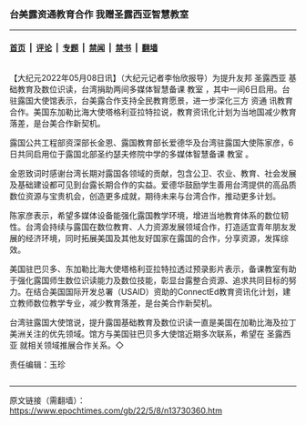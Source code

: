 ### 台美露资通教育合作 我赠圣露西亚智慧教室

---

#### [首页](../../../..?n13730360) &nbsp;|&nbsp; [评论](../../../../../epoch-comment?n13730360) &nbsp;|&nbsp; [专题](../../../../../epoch-special?n13730360) &nbsp;|&nbsp; [禁闻](../../../../../epoch-news?n13730360) &nbsp;|&nbsp; [禁书](../../../../../books?n13730360) &nbsp;|&nbsp; [翻墙](https://github.com/gfw-breaker/nogfw/blob/master/README.md?n13730360)


<div class="column" id="artbody" itemprop="articleBody">
 <!-- article content begin -->
 <p>
  【大纪元2022年05月08日讯】（大纪元记者李怡欣报导）为提升友邦
  <ok href="https://www.epochtimes.com/gb/tag/%E5%9C%A3%E9%9C%B2%E8%A5%BF%E4%BA%9A.html">
   圣露西亚
  </ok>
  基础教育及数位识读，台湾捐助两间多媒体智慧备课
  <ok href="https://www.epochtimes.com/gb/tag/%E6%95%99%E5%AE%A4.html">
   教室
  </ok>
  ，其中一间6日启用。台驻露国大使馆表示，台美露合作支持全民教育愿景，进一步深化三方
  <ok href="https://www.epochtimes.com/gb/tag/%E8%B5%84%E9%80%9A.html">
   资通
  </ok>
  讯教育合作。美国东加勒比海大使塔格利亚拉特拉说，教育资讯化计划为当地国减少教育落差，是台美合作新契机。
 </p>
 <p>
  露国公共工程部资深部长金恩、露国教育部长爱德华及台湾驻露国大使陈家彦，6日共同启用位于露国北部圣约瑟夫修院中学的多媒体智慧备课
  <ok href="https://www.epochtimes.com/gb/tag/%E6%95%99%E5%AE%A4.html">
   教室
  </ok>
  。
 </p>
 <p>
  金恩致词时感谢台湾长期对露国各领域的贡献，包含公卫、农业、教育、社会发展及基础建设都可见到台露长期合作的实益。爱德华鼓励学生善用台湾提供的高品质数位资源与宝贵机会，创造更多成就，期待未来与台湾合作，推动更多计划。
 </p>
 <p>
  陈家彦表示，希望多媒体设备能强化露国教学环境，增进当地教育体系的数位韧性。台湾会持续与露国在数位教育、人力资源发展领域合作，打造适宜青年朋友发展的经济环境，同时拓展美国及其他友好国家在露国的合作，分享资源，发挥综效。
 </p>
 <p>
  美国驻巴贝多、东加勒比海大使塔格利亚拉特拉透过预录影片表示，备课教室有助于强化露国师生数位识读能力及数位技能，彰显台露整合资源、追求共同目标的努力。在结合美国国际开发总署（USAID）资助的ConnectEd教育资讯化计划，建立教师数位教学专业，减少教育落差，是台美合作新契机。
 </p>
 <p>
  台湾驻露国大使馆说，提升露国基础教育及数位识读一直是美国在加勒比海及拉丁美洲关注的优先领域。馆方与美国驻巴贝多大使馆近期多次联系，希望在
  <ok href="https://www.epochtimes.com/gb/tag/%E5%9C%A3%E9%9C%B2%E8%A5%BF%E4%BA%9A.html">
   圣露西亚
  </ok>
  就相关领域推展合作关系。◇
 </p>
 <p>
  责任编辑：玉珍
 </p>
 <!-- article content end -->
</div>


---

原文链接（需翻墙）：https://www.epochtimes.com/gb/22/5/8/n13730360.htm